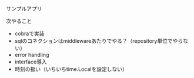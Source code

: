 サンプルアプリ

次やること
- cobraで実装
- sqlのコネクションはmiddlewareあたりでやる？（repository単位でやらない）
- error handling
- interface導入
- 時刻の扱い（いちいちtime.Localを設定しない）
